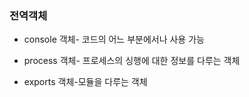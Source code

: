 ### 전역객체

+ console 객체- 코드의 어느 부분에서나 사용 가능

+ process 객체- 프로세스의 싱행에 대한 정보를 다루는 객체

+ exports 객체-모듈을 다루는 객체

  ​